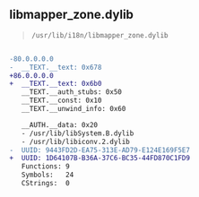 ## libmapper_zone.dylib

> `/usr/lib/i18n/libmapper_zone.dylib`

```diff

-80.0.0.0.0
-  __TEXT.__text: 0x678
+86.0.0.0.0
+  __TEXT.__text: 0x6b0
   __TEXT.__auth_stubs: 0x50
   __TEXT.__const: 0x10
   __TEXT.__unwind_info: 0x60

   __AUTH.__data: 0x20
   - /usr/lib/libSystem.B.dylib
   - /usr/lib/libiconv.2.dylib
-  UUID: 9443FD2D-EA75-313E-AD79-E124E169F5E7
+  UUID: 1D64107B-B36A-37C6-BC35-44FD870C1FD9
   Functions: 9
   Symbols:   24
   CStrings:  0

```
